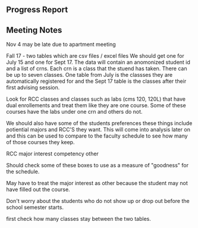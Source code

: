 ## Progress Report

## Meeting Notes

Nov 4 may be late due to apartment meeting

Fall 17 - two tables which are csv files / excel files We should get one for July 15 and one for Sept 17. The data will contain an anomonized student id and a list of crns. Each crn is a class that the stuend has taken. There can be up to seven classes. One table from July is the classses they are automatically registered for and the Sept 17 table is the classes after their first advising session.

Look for RCC classes and classes such as labs (cms 120, 120L) that have dual enrollements and treat them like they are one course. Some of these courses have the labs under one crn and others do not.

We should also have some of the students preferences these things include potiential majors and RCC'S they want. This will come into analysis later on and this can be used to compare to the faculty schedule to see how many of those courses they keep.

RCC
major interest
competency
other 

Should check some of these boxes to use as a measure of "goodness" for the schedule.

May have to treat the major interest as other because the student may not have filled out the course.

Don't worry about the students who do not show up or drop out before the school semester starts.

first check how many classes stay between the two tables.
